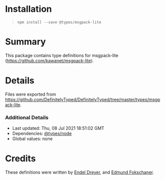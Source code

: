 # Installation
> `npm install --save @types/msgpack-lite`

# Summary
This package contains type definitions for msgpack-lite (https://github.com/kawanet/msgpack-lite).

# Details
Files were exported from https://github.com/DefinitelyTyped/DefinitelyTyped/tree/master/types/msgpack-lite.

### Additional Details
 * Last updated: Thu, 08 Jul 2021 18:51:02 GMT
 * Dependencies: [@types/node](https://npmjs.com/package/@types/node)
 * Global values: none

# Credits
These definitions were written by [Endel Dreyer](https://github.com/endel), and [Edmund Fokschaner](https://github.com/efokschaner).
